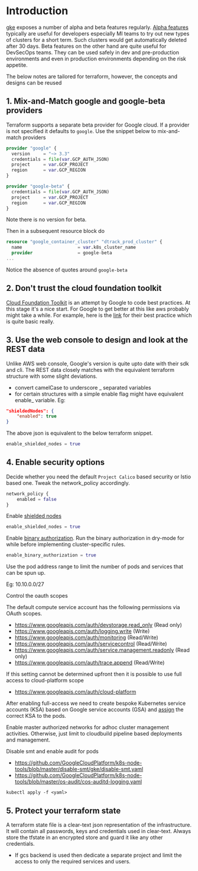 # Introduction

[gke](https://cloud.google.com/kubernetes-engine/) exposes a number of alpha and beta features regularly. [Alpha features](https://cloud.google.com/kubernetes-engine/docs/concepts/alpha-clusters) typically are useful for developers especially MI teams to try out new types of clusters for a short term. Such clusters would get automatically deleted after 30 days. Beta features on the other hand are quite useful for DevSecOps teams. They can be used safely in dev and pre-production environments and even in production environments depending on the risk appetite.

The below notes are tailored for terraform, however, the concepts and designs can be reused

## 1. Mix-and-Match google and google-beta providers

Terraform supports a separate beta provider for Google cloud. If a provider is not specified it defaults to `google`. Use the snippet below to mix-and-match providers

```terraform
provider "google" {
  version     = "~> 3.3"
  credentials = file(var.GCP_AUTH_JSON)
  project     = var.GCP_PROJECT
  region      = var.GCP_REGION
}

provider "google-beta" {
  credentials = file(var.GCP_AUTH_JSON)
  project     = var.GCP_PROJECT
  region      = var.GCP_REGION
}
```

Note there is no version for beta.

Then in a subsequent resource block do

```terraform
resource "google_container_cluster" "dtrack_prod_cluster" {
  name                     = var.k8s_cluster_name
  provider                 = google-beta
...
```

Notice the absence of quotes around `google-beta`

## 2. Don't trust the cloud foundation toolkit

[Cloud Foundation Toolkit](https://github.com/GoogleCloudPlatform/cloud-foundation-toolkit) is an attempt by Google to code best practices. At this stage it's a nice start. For Google to get better at this like aws probably might take a while. For example, here is the [link](https://github.com/GoogleCloudPlatform/cloud-foundation-toolkit/tree/master/infra/terraform/gke) for their best practice which is quite basic really.

## 3. Use the web console to design and look at the REST data

Unlike AWS web console, Google's version is quite upto date with their sdk and cli. The REST data closely matches with the equivalent terraform structure with some slight deviations.

- convert camelCase to underscore \_ separated variables
- for certain structures with a simple enable flag might have equivalent enable\_ variable. Eg:

```json
"shieldedNodes": {
    "enabled": true
}
```

The above json is equivalent to the below terraform snippet.

```terraform
enable_shielded_nodes = true
```

## 4. Enable security options

Decide whether you need the default `Project Calico` based security or Istio based one. Tweak the network_policy accordingly.

```terraform
network_policy {
    enabled = false
}
```

Enable [shielded nodes](https://cloud.google.com/kubernetes-engine/docs/how-to/shielded-gke-nodes?hl=en_GB)

```terraform
enable_shielded_nodes = true
```

Enable [binary authorization](https://cloud.google.com/binary-authorization/?hl=en_GB). Run the binary authorization in dry-mode for while before implementing cluster-specific rules.

```terraform
enable_binary_authorization = true
```

Use the pod address range to limit the number of pods and services that can be spun up.

Eg: 10.10.0.0/27

Control the oauth scopes

The default compute service account has the following permissions via OAuth scopes.

- https://www.googleapis.com/auth/devstorage.read_only (Read only)
- https://www.googleapis.com/auth/logging.write (Write)
- https://www.googleapis.com/auth/monitoring (Read/Write)
- https://www.googleapis.com/auth/servicecontrol (Read/Write)
- https://www.googleapis.com/auth/service.management.readonly (Read only)
- https://www.googleapis.com/auth/trace.append (Read/Write)

If this setting cannot be determined upfront then it is possible to use full access to cloud-platform scope

- https://www.googleapis.com/auth/cloud-platform

After enabling full-access we need to create bespoke Kubernetes service accounts (KSA) based on Google service accounts (GSA) and [assign](https://cloud.google.com/kubernetes-engine/docs/how-to/workload-identity) the correct KSA to the pods.

Enable master authorized networks for adhoc cluster management activities. Otherwise, just limit to cloudbuild pipeline based deployments and management.

Disable smt and enable audit for pods

- https://github.com/GoogleCloudPlatform/k8s-node-tools/blob/master/disable-smt/gke/disable-smt.yaml
- https://github.com/GoogleCloudPlatform/k8s-node-tools/blob/master/os-audit/cos-auditd-logging.yaml

```
kubectl apply -f <yaml>
```

## 5. Protect your terraform state

A terraform state file is a clear-text json representation of the infrastructure. It will contain all passwords, keys and credentials used in clear-text. Always store the tfstate in an encrypted store and guard it like any other credentials.

- If gcs backend is used then dedicate a separate project and limit the access to only the required services and users.
